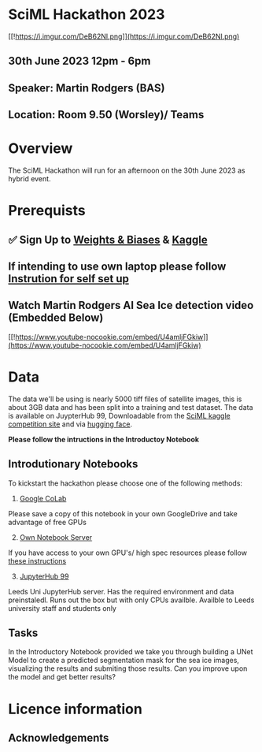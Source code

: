 # SciML Hackathon 2023

[[!https://i.imgur.com/DeB62Nl.png]](https://i.imgur.com/DeB62Nl.png)

## 30th June 2023 12pm - 6pm

## Speaker: Martin Rodgers (BAS)

## Location: Room 9.50 (Worsley)/ Teams

# Overview

The SciML Hackathon will run for an afternoon on the 30th June 2023 as hybrid event. 





# Prerequists 

##  ✅ Sign Up to [Weights & Biases](https://wandb.ai/signup) & [Kaggle](https://www.kaggle.com/)
## If intending to use own laptop please follow [Instrution for self set up](StandAlone.md)
## Watch  Martin Rodgers AI Sea Ice detection video (Embedded Below)

[[!https://www.youtube-nocookie.com/embed/U4amljFGkiw]](https://www.youtube-nocookie.com/embed/U4amljFGkiw)

# Data

The data we'll be using is nearly 5000 tiff files of satellite images, this is about 3GB data and has been split into a training and test dataset. The data is available on JuypterHub 99, Downloadable from the [SciML kaggle competition site](https://www.kaggle.com/datasets/spiruel/leeds-sciml-seaice) and via [hugging face](https://huggingface.co/datasets/cemachelen/Leeds_SciML_SeaIce_2023). 

**Please follow the intructions in the Introductoy Notebook**

## Introdutionary Notebooks

To kickstart the hackathon please choose one of the following methods:

1. [Google CoLab](http://colab.research.google.com/github/cemac/SciML_sea_ice_hackathon_2023/blob/main/Introdution_Google_CoLab.ipynb)

Please save a copy of this notebook in your own GoogleDrive and take advantage of free GPUs

2. [Own Notebook Server](StandAlone.md)

If you have access to your own GPU's/ high spec resources please follow [these instructions](StandAlone.md)

3. [JupyterHub 99](JupyterHub.md)

Leeds Uni JupyterHub server. Has the required environment and data preinstaledl. Runs out the box but with only CPUs availble. Availble to Leeds university staff and students only 

## Tasks

In the Introductory Notebook provided we take you through building a UNet Model to create a predicted segmentation mask for the sea ice images, visualizing the results and submiting those results. Can you improve upon the model and get better results?


# Licence information #


## Acknowledgements
